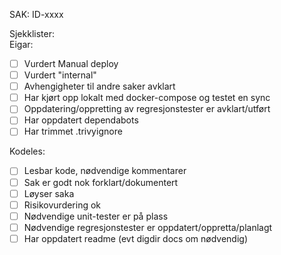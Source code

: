 SAK:
ID-xxxx

Sjekklister:  
Eigar:

- [ ] Vurdert Manual deploy
- [ ] Vurdert "internal"
- [ ] Avhengigheter til andre saker avklart
- [ ] Har kjørt opp lokalt med docker-compose og testet en sync
- [ ] Oppdatering/oppretting av regresjonstester er avklart/utført
- [ ] Har oppdatert dependabots
- [ ] Har trimmet .trivyignore

Kodeles:

- [ ] Lesbar kode, nødvendige kommentarer
- [ ] Sak er godt nok forklart/dokumentert
- [ ] Løyser saka
- [ ] Risikovurdering ok
- [ ] Nødvendige unit-tester er på plass
- [ ] Nødvendige regresjonstester er oppdatert/oppretta/planlagt
- [ ] Har oppdatert readme (evt digdir docs om nødvendig)